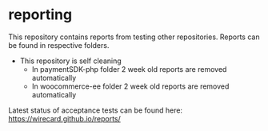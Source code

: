 # reporting

This repository contains reports from testing other repositories. Reports can be found in respective folders. 

 - This repository is self cleaning
 	-  In paymentSDK-php folder 2 week old reports are removed automatically
   -  In woocommerce-ee folder 2 week old reports are removed automatically
  
  Latest status of acceptance tests can be found here: https://wirecard.github.io/reports/
